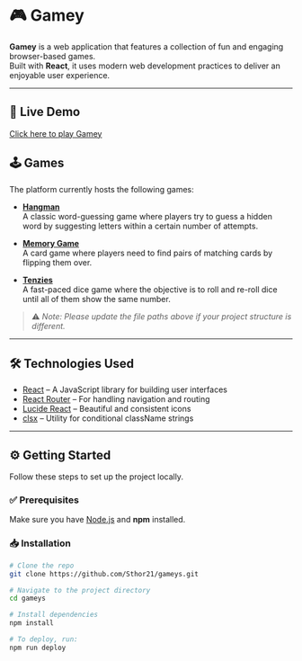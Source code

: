 # 🎮 Gamey

**Gamey** is a web application that features a collection of fun and engaging browser-based games.  
Built with **React**, it uses modern web development practices to deliver an enjoyable user experience.

---

## 🚀 Live Demo
[Click here to play Gamey](https://sthor21.github.io/gameys/)  


## 🕹️ Games

The platform currently hosts the following games:

- **[Hangman](./src/games/hangman)**  
  A classic word-guessing game where players try to guess a hidden word by suggesting letters within a certain number of attempts.

- **[Memory Game](./src/games/memory-game)**  
  A card game where players need to find pairs of matching cards by flipping them over.

- **[Tenzies](./src/games/tenzies)**  
  A fast-paced dice game where the objective is to roll and re-roll dice until all of them show the same number.

> ⚠️ _Note: Please update the file paths above if your project structure is different._

---

## 🛠️ Technologies Used

- [React](https://react.dev/) – A JavaScript library for building user interfaces  
- [React Router](https://reactrouter.com/) – For handling navigation and routing  
- [Lucide React](https://lucide.dev/) – Beautiful and consistent icons  
- [clsx](https://github.com/lukeed/clsx) – Utility for conditional className strings  

---

## ⚙️ Getting Started

Follow these steps to set up the project locally.

### ✅ Prerequisites
Make sure you have [Node.js](https://nodejs.org/) and **npm** installed.  

### 📥 Installation

```bash
# Clone the repo
git clone https://github.com/Sthor21/gameys.git

# Navigate to the project directory
cd gameys

# Install dependencies
npm install

# To deploy, run:
npm run deploy
